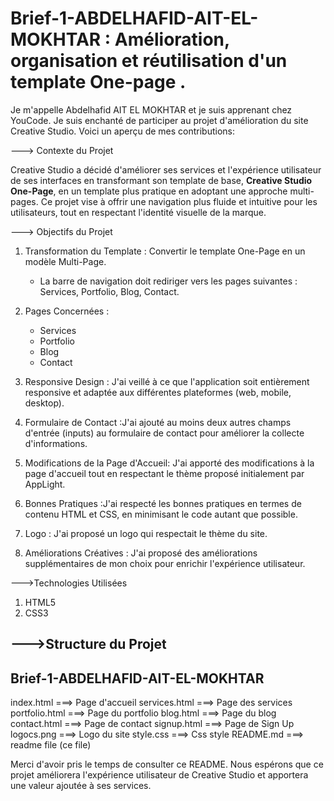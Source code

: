 # Brief-1-ABDELHAFID-AIT-EL-MOKHTAR : Amélioration, organisation et réutilisation d'un template One-page .

 Je m'appelle Abdelhafid AIT EL MOKHTAR et je suis apprenant chez YouCode.
 Je suis enchanté de participer au projet d'amélioration du site Creative Studio.
 Voici un aperçu de mes contributions:

---> Contexte du Projet

Creative Studio a décidé d'améliorer ses services et l'expérience utilisateur de ses interfaces en transformant son template de base, 
**Creative Studio One-Page**, en un template plus pratique en adoptant une approche multi-pages. 
Ce projet vise à offrir une navigation plus fluide et intuitive pour les utilisateurs,
 tout en respectant l'identité visuelle de la marque.


---> Objectifs du Projet

1. Transformation du Template : Convertir le template One-Page en un modèle Multi-Page.
   - La barre de navigation doit rediriger vers les pages suivantes : Services, Portfolio, Blog, Contact.
   
2. Pages Concernées :
   - Services
   - Portfolio
   - Blog
   - Contact

3. Responsive Design : J'ai veillé à ce que l'application soit entièrement responsive et adaptée aux différentes plateformes (web, mobile, desktop).

4. Formulaire de Contact :J'ai ajouté au moins deux autres champs d'entrée (inputs) au formulaire de contact pour améliorer la collecte d'informations.

5. Modifications de la Page d'Accueil: J'ai apporté des modifications à la page d'accueil tout en respectant le thème proposé initialement par AppLight.

6. Bonnes Pratiques :J'ai respecté les bonnes pratiques en termes de contenu HTML et CSS, en minimisant le code autant que possible.

7. Logo : J'ai proposé un logo qui respectait le thème du site.

8. Améliorations Créatives : J'ai proposé des améliorations supplémentaires de mon choix pour enrichir l'expérience utilisateur.

--->Technologies Utilisées

1. HTML5
2. CSS3

--->Structure du Projet
-----------------------------------------------
Brief-1-ABDELHAFID-AIT-EL-MOKHTAR
-----------------------------------------------
 index.html         ===>  Page d'accueil
 services.html      ===>  Page des services
 portfolio.html     ===>  Page du portfolio
 blog.html          ===>  Page du blog
 contact.html       ===>  Page de contact
 signup.html        ===>  Page de Sign Up
 logocs.png         ===>  Logo du site
 style.css          ===>  Css style
 README.md          ===>  readme file (ce file)

Merci d'avoir pris le temps de consulter ce README. 
Nous espérons que ce projet améliorera l'expérience utilisateur de Creative Studio et apportera une valeur ajoutée à ses services.
